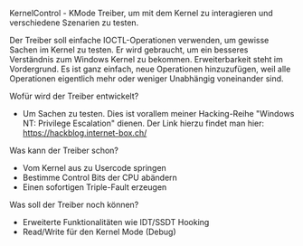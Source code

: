 KernelControl - KMode Treiber, um mit dem Kernel zu interagieren und verschiedene Szenarien zu testen. 

Der Treiber soll einfache IOCTL-Operationen verwenden, um gewisse Sachen im Kernel zu testen. Er wird gebraucht, um ein besseres Verständnis zum Windows Kernel zu bekommen.
Erweiterbarkeit steht im Vordergrund. Es ist ganz einfach, neue Operationen hinzuzufügen, weil alle Operationen eigentlich mehr oder weniger Unabhängig voneinander sind. 

Wofür wird der Treiber entwickelt?
  * Um Sachen zu testen. Dies ist vorallem meiner Hacking-Reihe "Windows NT: Privilege Escalation" dienen. Der Link hierzu findet man hier:
    https://hackblog.internet-box.ch/

Was kann der Treiber schon?
  * Vom Kernel aus zu Usercode springen
  * Bestimme Control Bits der CPU abändern
  * Einen sofortigen Triple-Fault erzeugen
  
Was soll der Treiber noch können?
  * Erweiterte Funktionalitäten wie IDT/SSDT Hooking
  * Read/Write für den Kernel Mode (Debug)

